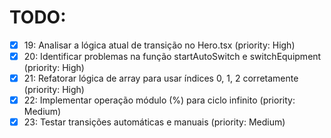 # TODO:

- [x] 19: Analisar a lógica atual de transição no Hero.tsx (priority: High)
- [x] 20: Identificar problemas na função startAutoSwitch e switchEquipment (priority: High)
- [x] 21: Refatorar lógica de array para usar índices 0, 1, 2 corretamente (priority: High)
- [x] 22: Implementar operação módulo (%) para ciclo infinito (priority: Medium)
- [x] 23: Testar transições automáticas e manuais (priority: Medium)
